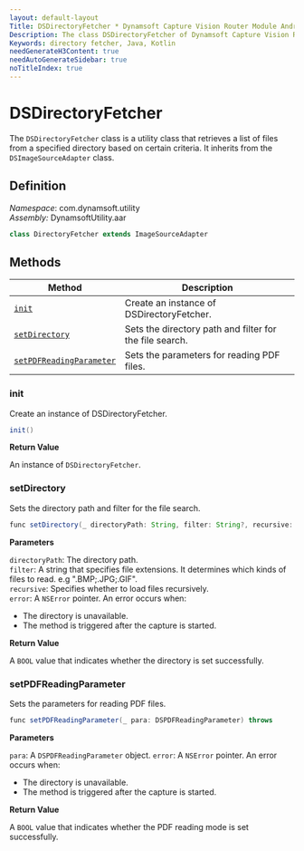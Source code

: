 ```yaml
---
layout: default-layout
Title: DSDirectoryFetcher * Dynamsoft Capture Vision Router Module Android Edition API Reference
Description: The class DSDirectoryFetcher of Dynamsoft Capture Vision Router Module is a utility class that retrieves a list of files from a specified directory based on certain criteria.
Keywords: directory fetcher, Java, Kotlin
needGenerateH3Content: true
needAutoGenerateSidebar: true
noTitleIndex: true
---
```


# DSDirectoryFetcher

The `DSDirectoryFetcher` class is a utility class that retrieves a list of files from a specified directory based on certain criteria. It inherits from the `DSImageSourceAdapter` class.

## Definition

*Namespace*: com.dynamsoft.utility  
*Assembly:* DynamsoftUtility.aar

```java
class DirectoryFetcher extends ImageSourceAdapter
```

## Methods

| Method | Description |
| ------ | ----------- |
| [`init`](#init) | Create an instance of DSDirectoryFetcher. |
| [`setDirectory`](#setdirectory) | Sets the directory path and filter for the file search. |
| [`setPDFReadingParameter`](#setpdfreadingparameter) | Sets the parameters for reading PDF files. |

### init

Create an instance of DSDirectoryFetcher.

```java
init()
```

**Return Value**

An instance of `DSDirectoryFetcher`.

### setDirectory

Sets the directory path and filter for the file search.

```java
func setDirectory(_ directoryPath: String, filter: String?, recursive: Bool) throws
```

**Parameters**

`directoryPath`: The directory path.  
`filter`: A string that specifies file extensions. It determines which kinds of files to read. e.g ".BMP;.JPG;.GIF".  
`recursive`: Specifies whether to load files recursively.  
`error`: A `NSError` pointer. An error occurs when:

* The directory is unavailable.
* The method is triggered after the capture is started.

**Return Value**

A `BOOL` value that indicates whether the directory is set successfully.

### setPDFReadingParameter

Sets the parameters for reading PDF files.

```java
func setPDFReadingParameter(_ para: DSPDFReadingParameter) throws
```

**Parameters**

`para`: A `DSPDFReadingParameter` object.
`error`: A `NSError` pointer. An error occurs when:

* The directory is unavailable.
* The method is triggered after the capture is started.

**Return Value**

A `BOOL` value that indicates whether the PDF reading mode is set successfully.
